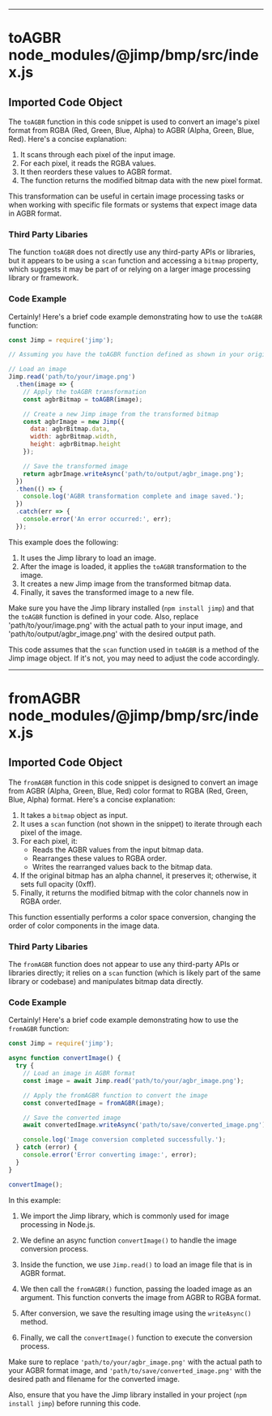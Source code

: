 

  

  
---
# toAGBR node_modules/@jimp/bmp/src/index.js
## Imported Code Object
The `toAGBR` function in this code snippet is used to convert an image's pixel format from RGBA (Red, Green, Blue, Alpha) to AGBR (Alpha, Green, Blue, Red). Here's a concise explanation:

1. It scans through each pixel of the input image.
2. For each pixel, it reads the RGBA values.
3. It then reorders these values to AGBR format.
4. The function returns the modified bitmap data with the new pixel format.

This transformation can be useful in certain image processing tasks or when working with specific file formats or systems that expect image data in AGBR format.

### Third Party Libaries

The function `toAGBR` does not directly use any third-party APIs or libraries, but it appears to be using a `scan` function and accessing a `bitmap` property, which suggests it may be part of or relying on a larger image processing library or framework.

### Code Example

Certainly! Here's a brief code example demonstrating how to use the `toAGBR` function:

```javascript
const Jimp = require('jimp');

// Assuming you have the toAGBR function defined as shown in your original code

// Load an image
Jimp.read('path/to/your/image.png')
  .then(image => {
    // Apply the toAGBR transformation
    const agbrBitmap = toAGBR(image);

    // Create a new Jimp image from the transformed bitmap
    const agbrImage = new Jimp({
      data: agbrBitmap.data,
      width: agbrBitmap.width,
      height: agbrBitmap.height
    });

    // Save the transformed image
    return agbrImage.writeAsync('path/to/output/agbr_image.png');
  })
  .then(() => {
    console.log('AGBR transformation complete and image saved.');
  })
  .catch(err => {
    console.error('An error occurred:', err);
  });
```

This example does the following:

1. It uses the Jimp library to load an image.
2. After the image is loaded, it applies the `toAGBR` transformation to the image.
3. It creates a new Jimp image from the transformed bitmap data.
4. Finally, it saves the transformed image to a new file.

Make sure you have the Jimp library installed (`npm install jimp`) and that the `toAGBR` function is defined in your code. Also, replace 'path/to/your/image.png' with the actual path to your input image, and 'path/to/output/agbr_image.png' with the desired output path.

This code assumes that the `scan` function used in `toAGBR` is a method of the Jimp image object. If it's not, you may need to adjust the code accordingly.

---
# fromAGBR node_modules/@jimp/bmp/src/index.js
## Imported Code Object
The `fromAGBR` function in this code snippet is designed to convert an image from AGBR (Alpha, Green, Blue, Red) color format to RGBA (Red, Green, Blue, Alpha) format. Here's a concise explanation:

1. It takes a `bitmap` object as input.
2. It uses a `scan` function (not shown in the snippet) to iterate through each pixel of the image.
3. For each pixel, it:
   - Reads the AGBR values from the input bitmap data.
   - Rearranges these values to RGBA order.
   - Writes the rearranged values back to the bitmap data.
4. If the original bitmap has an alpha channel, it preserves it; otherwise, it sets full opacity (0xff).
5. Finally, it returns the modified bitmap with the color channels now in RGBA order.

This function essentially performs a color space conversion, changing the order of color components in the image data.

### Third Party Libaries

The `fromAGBR` function does not appear to use any third-party APIs or libraries directly; it relies on a `scan` function (which is likely part of the same library or codebase) and manipulates bitmap data directly.

### Code Example

Certainly! Here's a brief code example demonstrating how to use the `fromAGBR` function:

```javascript
const Jimp = require('jimp');

async function convertImage() {
  try {
    // Load an image in AGBR format
    const image = await Jimp.read('path/to/your/agbr_image.png');

    // Apply the fromAGBR function to convert the image
    const convertedImage = fromAGBR(image);

    // Save the converted image
    await convertedImage.writeAsync('path/to/save/converted_image.png');

    console.log('Image conversion completed successfully.');
  } catch (error) {
    console.error('Error converting image:', error);
  }
}

convertImage();
```

In this example:

1. We import the Jimp library, which is commonly used for image processing in Node.js.

2. We define an async function `convertImage()` to handle the image conversion process.

3. Inside the function, we use `Jimp.read()` to load an image file that is in AGBR format.

4. We then call the `fromAGBR()` function, passing the loaded image as an argument. This function converts the image from AGBR to RGBA format.

5. After conversion, we save the resulting image using the `writeAsync()` method.

6. Finally, we call the `convertImage()` function to execute the conversion process.

Make sure to replace `'path/to/your/agbr_image.png'` with the actual path to your AGBR format image, and `'path/to/save/converted_image.png'` with the desired path and filename for the converted image.

Also, ensure that you have the Jimp library installed in your project (`npm install jimp`) before running this code.


  